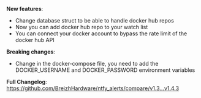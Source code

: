 **New features**:
- Change database struct to be able to handle docker hub repos
- Now you can add docker hub repo to your watch list
- You can connect your docker account to bypass the rate limit of the docker hub API

**Breaking changes**:
- Change in the docker-compose file, you need to add the DOCKER_USERNAME and DOCKER_PASSWORD environment variables

**Full Changelog**: https://github.com/BreizhHardware/ntfy_alerts/compare/v1.3...v1.4.3
